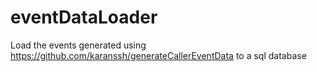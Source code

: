 # eventDataLoader
Load the events generated using https://github.com/karanssh/generateCallerEventData to a sql database 
